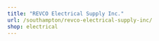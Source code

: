 ```yaml
---
title: "REVCO Electrical Supply Inc."
url: /southampton/revco-electrical-supply-inc/
shop: electrical
---
```

